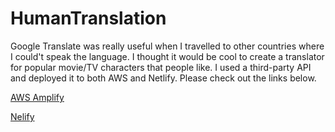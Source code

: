# HumanTranslation

Google Translate was really useful when I travelled to other countries where I could't speak the language. I thought it would be cool to create a translator for popular movie/TV characters that people like. I used a third-party API and deployed it to both AWS and Netlify. Please check out the links below.

[AWS Amplify](https://main.d2u69t1s9van7l.amplifyapp.com/)

[Nelify](https://talktomehuman.netlify.app)
